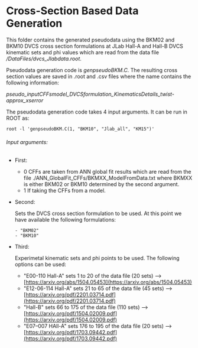 # Cross-Section Based Data Generation

This folder contains the generated pseudodata using the BKM02 and BKM10 DVCS cross section formulations at JLab Hall-A and Hall-B DVCS kinematic sets and phi values which are read from the data file */DataFiles/dvcs_Jlabdata.root*.

Pseudodata generation code is *genpseudoBKM.C*. The resulting cross section values are saved in .root and .csv files where the name contains the following information:

*pseudo_inputCFFsmodel_DVCSformulation_KinematicsDetails_twist-approx_xserror*

The pseudodata generation code takes 4 input arguments. It can be run in ROOT as:

`root -l 'genpseudoBKM.C(1, "BKM10", "Jlab_all", "KM15")'`

###### Input arguments:

* First:

   - 0  CFFs are taken from ANN global fit results which are read from the file ./ANN_GlobalFit_CFFs/BKMXX_ModelFromData.txt where BKMXX is either BKM02 or BKM10 determined by the second argument.
   - 1  If taking the CFFs from a model.
* Second:

   Sets the DVCS cross section formulation to be used. At this point we have available the following formulations:
   
      - "BKM02"
      - "BKM10"
* Third:

   Experimetal kinematic sets and phi points to be used. The following options can be used:
   - "E00-110 Hall-A" sets 1 to 20 of the data file (20 sets)	--> [https://arxiv.org/abs/1504.05453](https://arxiv.org/abs/1504.05453)
   - "E12-06-114 Hall-A" sets 21 to 65 of the data file (45 sets) --> [https://arxiv.org/pdf/2201.03714.pdf](https://arxiv.org/pdf/2201.03714.pdf)
   - "Hall-B" sets 66 to 175 of the data file (110 sets) --> [https://arxiv.org/pdf/1504.02009.pdf](https://arxiv.org/pdf/1504.02009.pdf)
   - "E07–007 HAll-A" sets 176 to 195 of the data file (20 sets) --> [https://arxiv.org/pdf/1703.09442.pdf](https://arxiv.org/pdf/1703.09442.pdf)
